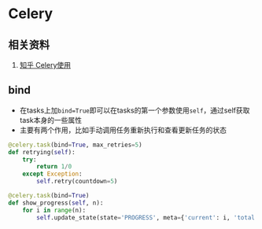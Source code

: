 # Celery

## 相关资料
1. [知乎 Celery使用](https://zhuanlan.zhihu.com/p/22304455)

## bind
- 在tasks上加`bind=True`即可以在tasks的第一个参数使用`self`，通过self获取task本身的一些属性
- 主要有两个作用，比如手动调用任务重新执行和查看更新任务的状态
```python
@celery.task(bind=True, max_retries=5)
def retrying(self):
    try:
        return 1/0
    except Exception:
        self.retry(countdown=5)
```

```python
@celery.task(bind=True)
def show_progress(self, n):
    for i in range(n):
        self.update_state(state='PROGRESS', meta={'current': i, 'total': n})
```



